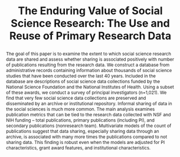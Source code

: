 ---
abstract: The goal of this paper is to examine the extent to which social science
  research data are shared and assess whether sharing is associated positively with
  number of publications resulting from the research data. We construct a database
  from administrative records containing information about thousands of social science
  studies that have been conducted over the last 40 years. Included in the database
  are descriptions of social science data collections funded by the National Science
  Foundation and the National Institutes of Health. Using a subset of these awards,
  we conduct a survey of principal investigators (n=1,021). We find that very few
  social science data collections are preserved and disseminated by an archive or
  institutional repository. Informal sharing of data in the social sciences is much
  more common. The main analysis examines publication metrics that can be tied to
  the research data collected with NSF and NIH funding – total publications, primary
  publications (including PI), and secondary publications (nonresearch team). Multivariate
  models of the count of publications suggest that data sharing, especially sharing
  data through an archive, is associated with many more times the publications compared
  to not sharing data. This finding is robust even when the models are adjusted for
  PI characteristics, grant award features, and institutional characteristics.
creators:
- Pienta, Amy
- Lyle, Jared
- Alter, George
date: null
document_url: https://services.phaidra.univie.ac.at/api/object/o:294251/download
grand_parent: iPRES
institutions: []
keywords:
- singapore
- research data sharing
- scientific productivity
- digital preservation
landing_page_url: https://phaidra.univie.ac.at/o:294251
language: eng
layout: publication
license: CC BY-SA 3.0 AT
notes_url: null
parent: iPRES 2011
publication_type: paper
size: 532779
slides_url: null
source_name: iPRES
title: 'The Enduring Value of Social Science Research: The Use and Reuse of Primary
  Research Data'
year: 2011
---